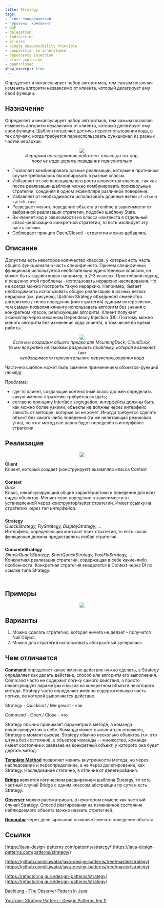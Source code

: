 ```yaml
---
title: Strategy
tags:
- 'тип: поведенческий'
- 'уровень: компонент'
- GoF
- delegation
- indirection
- if-else
- Single Responsibility Principle
- composition vs inheritance
- dependency injection
- class explosion
- open/closed
show_excerpt: true
---
```

Определяет и инкапсулирует набор алгоритмов, тем самым позволяя изменять алгоритм
независимо от клиента, который делегирует ему свои функции.

<!--more-->

<style>
    .wrap {
        padding-bottom: 25px;
    }
</style>

## Назначение
Определяет и инкапсулирует набор алгоритмов, тем самым позволяя изменять алгоритм
независимо от клиента, который делегирует ему свои функции. Шаблон позволяет
достичь переиспользования кода, в тех случаях, когда требуется переиспользовать
функционал из разных частей иерархии:

<p align="center">
  <img src="/assets/images/strategy/strategy-hierarchy.png" /><br/>
  <span><i>Иерархии наследования работают только до тех пор, <br/>
  пока не надо шарить поведение горизонтально</i></span>
</p>

* Позволяет комбинировать разные реализации, которые в противном случае
требовалось бы копировать в разные классы.
* Избавляет от экспоненциального роста количества классов, так как после
реализации шаблона можно комбинировать произвольные стратегии, соединяя в одном
экземпляре различное поведение.
* Избавляет от необходимости использовать длинные ветки `if-else` и `switch-case`
* Разрешает менять поведение объекта в runtime в зависимости от выбранной
реализации стратегии, подобно шаблону State.
* Вычленяет код и зависимости из класса-контекста в отдельный класс-реализацию
конкретной стратегии, то есть изолирует эту часть логики.
* Соблюдает принцип Open/Closed - стратегии можно добавлять

## Описание
Допустим есть некоторое количество классов, у которых есть часть общего
функционала и часть специфичного. Причём специфичный функционал используется
необязательно единственным классом, он может быть задействован например, в 2-3
классах. Простейший подход к решению этой проблемы - использовать иерархию
наследования. Но не всегда можно построить такую иерархию. Например, бывает
необходимость использовать общую реализацию в разных ветках иерархии (см. рисунок).
Шаблон Strategy объединяет семейство алгоритмов / типов поведения (или стратегий)
единым интерфейсом, тем самым позволяя клиенту использовать алгоритм без знания
о конкретном классе, реализующем алгоритм. Клиент получает экземпляр через
механизм Dependency Injection (DI). Поэтому можно менять алгоритм без изменения
кода клиента, в том числе во время работы.


<p align="center">
  <img src="/assets/images/strategy/strategy-class-explosion.png" /><br/>
  <span><i>Если мы создадим общего предка для MountingDuck, CloudDuck, <br/>
  то мы всё равно не сможем разрешить проблему, которая возникнет при <br/>
  необходимости горизонтального переиспользования кода</i></span>
</p>

Частично шаблон может быть заменен применением объектов-функций (лямбд).

Проблема:

* где-то клиент, создающий контекстный класс должен определить какую именно
  стратегию требуется создать;
* согласно принципу Interface segregation, интерфейсы должны быть как можно
  более узкими, объекты не должны через интерфейс зависть от методов, которые он
  не хочет. Иногда требуется сделать объект без какого-либо поведения (та же
  нелетающая резиновая утка), но этот метод всё равно будет определён в
  интерфейсе стратегии.

## Реализация

<p align="center">
  <img src="/assets/images/strategy/strategy-class-diagram.png" />
</p>

<div class="grid grid--px-0">
  <div class="cell cell--lg-2 cell--3"><b>Client</b></div>
  <div class="cell cell--auto"><i> </i></div>
  <div class="cell cell--lg-12 wrap">Клиент, который создает (конструирует) экземпляр класса Context</div>

  <div class="cell cell--lg-2 cell--3"><b>Context</b></div>
  <div class="cell cell--auto"><i>Duck</i></div>
  <div class="cell cell--lg-12 wrap">Класс, инкапсулирующий общие характеристики и поведение для всех видов объектов. Меняет свое поведение в зависимости
от установленной через конструктор/setter стратегии. Имеет ссылку на стратегию <i>через тип интерфейса</i>.</div>

  <div class="cell cell--lg-2 cell--3"><b>Strategy</b></div>
  <div class="cell cell--auto"><i>QuackStrategy, FlyStrategy, DisplayStrategy, ...</i></div>
  <div class="cell cell--lg-12 wrap">Интерфейс, определяющий контракт всех стратегий, то есть какой функционал должна предоставлять любая стратегия.</div>

  <div class="cell cell--lg-2 cell--3"><b>ConcreteStrategy</b></div>
  <div class="cell cell--auto"><i>SimpleQuackStrategy, ShortQuackStrategy, FastFlyStrategy, ...</i></div>
  <div class="cell cell--lg-12 wrap">Конкретная реализация стратегии, содержащая в себе какие-либо особенности. Конкретная стратегия внедряется в Context через DI по ссылке типа Strategy.</div>

</div>

## Примеры

<p align="center">
    <img src="/assets/images/strategy/strategy-class-diagram-example.png" />
</p>


## Варианты
1. Можно сделать стратегию, которая ничего не делает - получится Null Object.
2. Можно для стратегий использовать абстрактный суперкласс.
## Чем отличается

**[Command](/2021/06/06/command.html)** определяет какое именно действие нужно сделать, а Strategy
определяет как делать действие, способ или алгоритм его выполнения. Command часто не содержит
логику самого действия, а просто инкапсулирует параметры и вызов на конкретном
объекте некоторого метода. Strategy часто определяет именно содержательную часть
логики, по которой выполняется действие.

Strategy - Quicksort / Mergesort - как

Command - Open / Close - что

Strategy обычно принимает параметры в методе, а команда инкапсулирует их в себе.
Команда может выполняться отложено, Strategy в момент вызова. Strategy обычно
несколько объектов (т.к. это штука без состояния), а объектов команды -- множество,
команда имеет состояние и завязана на конкретный объект, у которого она будет дергать метод.

**[Template Method](/2021/01/26/template-method.html)** позволяет менять внутренности метода, но через наследование
и переопределение, а не через делегирование, как Strategy. Наследование статично,
в отличие от делегирования.

**[Bridge](/2021/03/21/bridge.html)** является логическим расширением шаблона Strategy, то есть
частный случай Bridge c одним классом абстракции по сути и есть Strategy.

**[Observer](/2021/06/28/observer.html)** можно рассматривать в некотором смысле как частный случай Strategy. Способ
реагирования на измененное состояние наблюдаемого объекта можно назвать стратегией.

**[Decorator](/2021/05/05/decorator.html)** через делегирование позволяет менять поведение объекта.

## Ссылки
[https://java-design-patterns.com/patterns/strategy/](https://java-design-patterns.com/patterns/strategy/)

[https://github.com/iluwatar/java-design-patterns/tree/master/strategy](https://github.com/iluwatar/java-design-patterns/tree/master/strategy)

[https://refactoring.guru/design-patterns/strategy](https://refactoring.guru/design-patterns/strategy)

[Baeldung - The Observer Pattern in Java](https://www.baeldung.com/java-strategy-pattern)

[YouTube: Strategy Pattern – Design Patterns (ep 1)](https://youtu.be/v9ejT8FO-7I)
